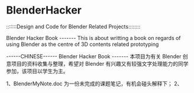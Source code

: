 BlenderHacker
=============

:::::::Design and Code for Blender Related Projects::::::::

Blender Hacker Book ------- This is about writting a book on regards of using Blender as the centre of 3D contents related prototyping

------CHINESE------
Blender Hacker Book ------- 本项目为有关 Blender 创意项目的资料收集与整理，希望对 Blender 有兴趣又有较强文字处理能力的同学参加，该项目以学生为主。




1、BlenderMyNote.doc 为一份未完成的课题笔记，有机会碰头解释下；
2、